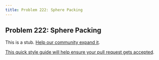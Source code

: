 ```yaml
---
title: Problem 222: Sphere Packing
---
```

## Problem 222: Sphere Packing

This is a stub. <a href='https://github.com/freecodecamp/guides/tree/master/src/pages/certifications/coding-interview-prep/project-euler/problem-222-sphere-packing/index.md' target='_blank' rel='nofollow'>Help our community expand it</a>.

<a href='https://github.com/freecodecamp/guides/blob/master/README.md' target='_blank' rel='nofollow'>This quick style guide will help ensure your pull request gets accepted</a>.

<!-- The article goes here, in GitHub-flavored Markdown. Feel free to add YouTube videos, images, and CodePen/JSBin embeds  -->
